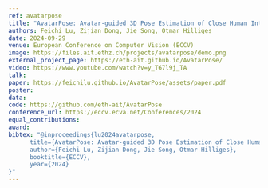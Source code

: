 ```yaml
---
ref: avatarpose
title: "AvatarPose: Avatar-guided 3D Pose Estimation of Close Human Interaction from Sparse Multi-view Videos"
authors: Feichi Lu, Zijian Dong, Jie Song, Otmar Hilliges
date: 2024-09-29
venue: European Conference on Computer Vision (ECCV)
image: https://files.ait.ethz.ch/projects/avatarpose/demo.png
external_project_page: https://eth-ait.github.io/AvatarPose/
video: https://www.youtube.com/watch?v=y_T67l9j_TA
talk: 
paper: https://feichilu.github.io/AvatarPose/assets/paper.pdf
poster: 
data: 
code: https://github.com/eth-ait/AvatarPose
conference_url: https://eccv.ecva.net/Conferences/2024
equal_contributions: 
award: 
bibtex: "@inproceedings{lu2024avatarpose,
      title={AvatarPose: Avatar-guided 3D Pose Estimation of Close Human Interaction from Sparse Multi-view Videos},
      author={Feichi Lu, Zijian Dong, Jie Song, Otmar Hilliges},
      booktitle={ECCV},
      year={2024}
}" 
---
```

